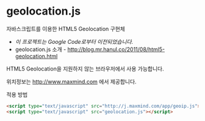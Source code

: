 # geolocation.js
자바스크립트를 이용한 HTML5 Geolocation 구현체

* *이 프로젝트는 Google Code로부터 이전되었습니다.*
* geolocation.js 소개 - http://blog.mr.hanul.co/2011/08/html5-geolocation.html

HTML5 Geolocation을 지원하지 않는 브라우저에서 사용 가능합니다.

위치정보는 http://www.maxmind.com 에서 제공합니다.


적용 방법
```html
<script type="text/javascript" src="http://j.maxmind.com/app/geoip.js"></script>
<script type="text/javascript" src="geolocation.js"></script>
```
